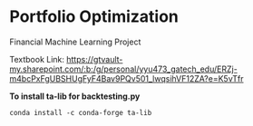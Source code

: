 # Portfolio Optimization
Financial Machine Learning Project



Textbook Link: https://gtvault-my.sharepoint.com/:b:/g/personal/yyu473_gatech_edu/ERZj-m4bcPxFgUBSHUgFyF4Bav9PQv501_lwqsihVF12ZA?e=K5vTfr



**To install ta-lib for backtesting.py**

```conda install -c conda-forge ta-lib```
